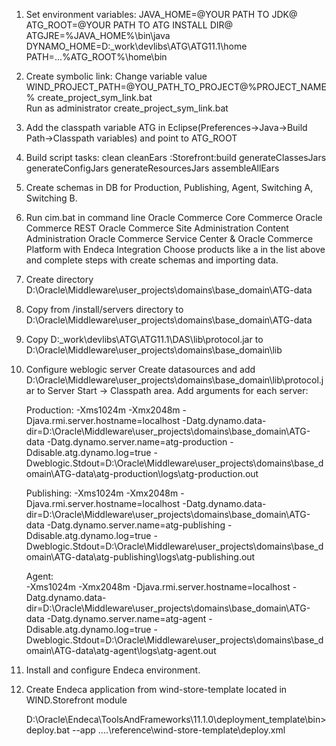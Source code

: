 1. Set environment variables:
	JAVA_HOME=@YOUR PATH TO JDK@
	ATG_ROOT=@YOUR PATH TO ATG INSTALL DIR@
	ATGJRE=%JAVA_HOME%\bin\java
	DYNAMO_HOME=D:\_work\devlibs\ATG\ATG11.1\home\
	PATH=...%ATG_ROOT%\home\bin
2. Create symbolic link:
   Change variable value WIND_PROJECT_PATH=@YOU_PATH_TO_PROJECT@%PROJECT_NAME% create_project_sym_link.bat 	
   Run as administrator create_project_sym_link.bat
3. Add the classpath variable ATG in Eclipse(Preferences->Java->Build Path->Classpath variables) and point to ATG_ROOT
4. Build script tasks:
	clean
	cleanEars
	:Storefront:build
	generateClassesJars
	generateConfigJars
	generateResourcesJars
	assembleAllEars
5. Create schemas in DB for Production, Publishing, Agent, Switching A, Switching B.
6. Run cim.bat in command line
   Oracle Commerce Core Commerce 
   Oracle Commerce REST 
   Oracle Commerce Site Administration 
   Content Administration
   Oracle Commerce Service Center & 
   Oracle Commerce Platform with Endeca Integration
   Choose products like a in the list above and complete steps with create schemas and importing data.
7. Create directory D:\Oracle\Middleware\user_projects\domains\base_domain\ATG-data
8. Copy from /install/servers directory to D:\Oracle\Middleware\user_projects\domains\base_domain\ATG-data
9. Copy D:\_work\devlibs\ATG\ATG11.1\DAS\lib\protocol.jar to D:\Oracle\Middleware\user_projects\domains\base_domain\lib
10. Configure weblogic server
    Create datasources and add D:\Oracle\Middleware\user_projects\domains\base_domain\lib\protocol.jar‏ 
    to Server Start -> Classpath area.
    Add arguments for each server:
	
	Production:
	-Xms1024m -Xmx2048m -Djava.rmi.server.hostname=localhost -Datg.dynamo.data-dir=D:\Oracle\Middleware\user_projects\domains\base_domain\ATG-data -Datg.dynamo.server.name=atg-production -Ddisable.atg.dynamo.log=true -Dweblogic.Stdout=D:\Oracle\Middleware\user_projects\domains\base_domain\ATG-data\atg-production\logs\atg-production.out
	
	Publishing:
	-Xms1024m -Xmx2048m -Djava.rmi.server.hostname=localhost -Datg.dynamo.data-dir=D:\Oracle\Middleware\user_projects\domains\base_domain\ATG-data -Datg.dynamo.server.name=atg-publishing -Ddisable.atg.dynamo.log=true -Dweblogic.Stdout=D:\Oracle\Middleware\user_projects\domains\base_domain\ATG-data\atg-publishing\logs\atg-publishing.out
     
	Agent:	 
	-Xms1024m -Xmx2048m -Djava.rmi.server.hostname=localhost -Datg.dynamo.data-dir=D:\Oracle\Middleware\user_projects\domains\base_domain\ATG-data -Datg.dynamo.server.name=atg-agent -Ddisable.atg.dynamo.log=true -Dweblogic.Stdout=D:\Oracle\Middleware\user_projects\domains\base_domain\ATG-data\atg-agent\logs\atg-agent.out

11. Install and configure Endeca environment.
12. Create Endeca application from wind-store-template located in WIND.Storefront module

	D:\Oracle\Endeca\ToolsAndFrameworks\11.1.0\deployment_template\bin>deploy.bat --app ..\..\reference\wind-store-template\deploy.xml



